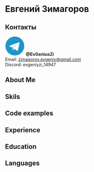 # Евгений Зимагоров

## Контакты
![](telegram-64x64.png "telegram") **@EvGeniusZi**  
Email: zimagorov.evgeniy@gmail.com  
Discord: evgeniyzi_14947  

## About Me

## Skils

## Code examples

## Experience

## Education

## Languages

